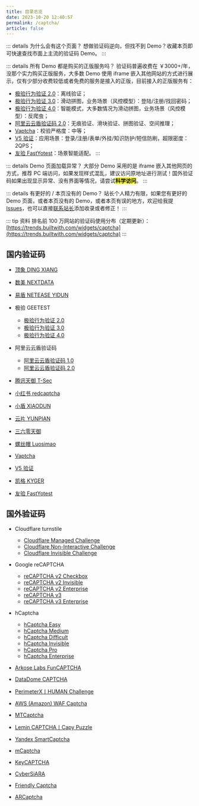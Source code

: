 ```yaml
---
title: 目录总览
date: 2023-10-20 12:40:57
permalink: /captcha/
article: false
---
```


::: details 为什么会有这个页面？
想做验证码逆向，但找不到 Demo？收藏本页即可快速查找市面上主流的验证码 Demo。
:::

::: details 所有 Demo 都是购买的正版服务吗？
验证码普遍收费在 ￥3000+/年，没那个实力购买正版服务，大多数 Demo 使用 iframe 嵌入其他网站的方式进行展示，仅有少部分收费较低或者免费的服务是接入的正版，目前接入的正版服务有：
- [极验行为验证 2.0](/captcha/geetest-v2/)：离线验证；
- [极验行为验证 3.0](/captcha/geetest-v3/)：滑动拼图，业务场景（风控模型）：登陆/注册/找回密码；
- [极验行为验证 4.0](/captcha/geetest-v4/)：智能模式，大多数情况为滑动拼图，业务场景（风控模型）：反爬虫；
- [阿里云云盾验证码 2.0](/captcha/aliyun-v2/)：无痕验证、滑块验证、拼图验证、空间推理；
- [Vaptcha](/captcha/vaptcha/)：校验严格度：中等；
- [V5 验证](/captcha/verify5/)：应用场景：登录/注册/表单/外挂/知识防护/短信防刷，超限密度：2QPS；
- [友验 FastYotest](/captcha/fastyotest/)：场景智能适配。
:::

::: details Demo 页面加载异常？
大部分 Demo 采用的是 iframe 嵌入其他网页的方式，推荐 PC 端访问，如果发现样式混乱，建议访问原地址进行测试！国外验证码如果出现显示异常、没有界面等情况，请尝试<mark>**科学访问**</mark>。
:::

::: details 有更好的 / 本页没有的 Demo？
站长个人精力有限，如果您有更好的 Demo 页面，或者本页没有的 Demo，或者本页有误的地方，欢迎给我提 [Issues](https://github.com/TRHX/SpiderAPI/issues)，也可以直接[联系站长](/#💡-反馈交流)添加收录或者修正！
:::

::: tip 资料
排名前 100 万网站的验证码使用分布（定期更新）：[https://trends.builtwith.com/widgets/captcha](https://trends.builtwith.com/widgets/captcha)
:::

## 国内验证码

- [顶象 DING XIANG](/captcha/dingxiang/)
- [数美 NEXTDATA](/captcha/shumei/)
- [易盾 NETEASE YIDUN](/captcha/yidun/)

- 极验 GEETEST
    - [极验行为验证 2.0](/captcha/geetest-v2/)
    - [极验行为验证 3.0](/captcha/geetest-v3/)
    - [极验行为验证 4.0](/captcha/geetest-v4/)

- 阿里云云盾验证码
  - [阿里云云盾验证码 1.0](/captcha/aliyun-v1/)
  - [阿里云云盾验证码 2.0](/captcha/aliyun-v2/)

- [腾讯天御 T-Sec](/captcha/tencent/)
- [小红书 redcaptcha](/captcha/redcaptcha/)
- [小盾 XIAODUN](/captcha/xiaodun/)
- [云片 YUNPIAN](/captcha/yunpian/)
- [三六零天御](/captcha/360/)
- [螺丝帽 Luosimao](/captcha/luosimao/)
- [Vaptcha](/captcha/vaptcha/)
- [V5 验证](/captcha/verify5/)
- [凯格 KYGER](/captcha/kgcaptcha/)
- [友验 FastYotest](/captcha/fastyotest/)

## 国外验证码

- Cloudflare turnstile
    - [Cloudflare Managed Challenge](/captcha/cloudflare-managed/)
    - [Cloudflare Non-Interactive Challenge](/captcha/cloudflare-non-interactive/)
    - [Cloudflare Invisible Challenge](/captcha/cloudflare-invisible/)

- Google reCAPTCHA
    - [reCAPTCHA v2 Checkbox](/captcha/recaptcha-v2-checkbox/)
    - [reCAPTCHA v2 Invisible](/captcha/recaptcha-v2-invisible/)
    - [reCAPTCHA v2 Enterprise](/captcha/recaptcha-v2-enterprise/)
    - [reCAPTCHA v3](/captcha/recaptcha-v3/)
    - [reCAPTCHA v3 Enterprise](/captcha/recaptcha-v3-enterprise/)

- hCaptcha
    - [hCaptcha Easy](/captcha/hcaptcha-easy/)
    - [hCaptcha Medium](/captcha/hcaptcha-medium/)
    - [hCaptcha Difficult](/captcha/hcaptcha-difficult/)
    - [hCaptcha Invisible](/captcha/hcaptcha-invisible/)
    - [hCaptcha Pro](/captcha/hcaptcha-pro/)
    - [hCaptcha Enterprise](/captcha/hcaptcha-enterprise/)

- [Arkose Labs FunCAPTCHA](/captcha/funcaptcha/)
- [DataDome CAPTCHA](/captcha/datadome/)
- [PerimeterX丨HUMAN Challenge](/captcha/perimeterx/)
- [AWS (Amazon) WAF Captcha](/captcha/aws/)
- [MTCaptcha](/captcha/mtcaptcha/)
- [Lemin CAPTCHA丨Capy Puzzle](/captcha/lemin/)
- [Yandex SmartCaptcha](/captcha/yandex/)
- [mCaptcha](/captcha/mcaptcha/)
- [KeyCAPTCHA](/captcha/keycaptcha/)
- [CyberSiARA](/captcha/cybersiara/)
- [Friendly Captcha](/captcha/friendly-captcha/)
- [ARCaptcha](/captcha/arcaptcha/)
